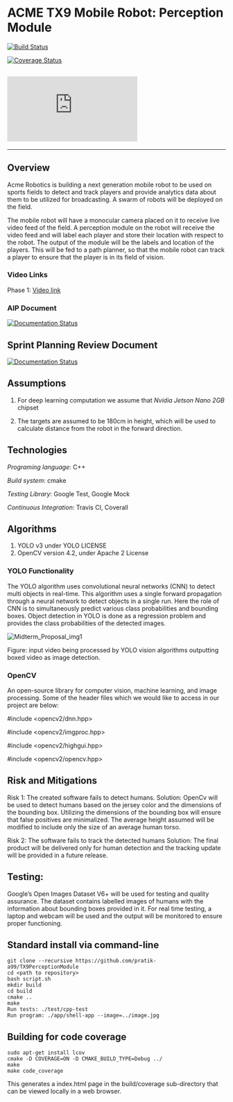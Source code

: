 # ACME TX9 Mobile Robot: Perception Module
[![Build Status](https://app.travis-ci.com/pratik-a99/TX9PerceptionModule.svg?branch=main)](https://app.travis-ci.com/pratik-a99/TX9PerceptionModule)

[![Coverage Status](https://coveralls.io/repos/github/pratik-a99/TX9PerceptionModule/badge.svg?branch=main)](https://coveralls.io/github/pratik-a99/TX9PerceptionModule?branch=main)

[![GitHub license](https://badgen.net/github/license/Naereen/Strapdown.js)](LICENSE.md)
---

---

## Overview

Acme Robotics is building a next generation mobile robot to be used on sports fields to detect and track players and provide analytics data about them to be utilized for broadcasting. A swarm of robots will be deployed on the field.

The mobile robot will have a monocular camera placed on it to receive live video feed of the field. A perception module on the robot will receive the video feed and will label each player and store their location with respect to the robot. The output of the module will be the labels and location of the players. This will be fed to a path planner, so that the mobile robot can track a player to ensure that the player is in its field of vision.

### Video Links
Phase 1: [Video link](https://www.youtube.com/watch?v=6h-72SBKB8E&t=72s)

### AIP Document 
[![Documentation Status](https://readthedocs.org/projects/ansicolortags/badge/?version=latest)](https://docs.google.com/spreadsheets/d/1xySDFZ3LB8iaYRV7OXNlhccmeYK0k-ZA7r3EBrgCAMA/edit?usp=sharing)

## Sprint Planning Review Document
[![Documentation Status](https://readthedocs.org/projects/ansicolortags/badge/?version=latest)](https://docs.google.com/document/d/1LRK0pHuJsmCjaX9VIXsoMOvOonWKOmAHq0_yvjCOSTk/edit?usp=sharing)

## Assumptions
1. For deep learning computation we assume that *Nvidia Jetson Nano 2GB* chipset

2. The targets are assumed to be 180cm in height, which will be used to calculate distance from the robot in the forward direction. 

## Technologies
*Programing language*: C++ 

*Build system*: cmake

*Testing Library*: Google Test, Google Mock

*Continuous Integration*: Travis CI, Coverall

## Algorithms

1. YOLO v3 under YOLO LICENSE
2. OpenCV version 4.2, under Apache 2 License

### YOLO Functionality
 
The YOLO algorithm uses convolutional neural networks (CNN) to detect multi objects in real-time. This algorithm uses a single forward propagation through a neural network to detect objects in a single run. Here the role of CNN is to simultaneously predict various class probabilities and bounding boxes. Object detection in YOLO is done as a regression problem and provides the class probabilities of the detected images.

![Midterm_Proposal_img1](https://user-images.githubusercontent.com/24978535/136276058-9714fecf-60d9-4164-b8c6-25416cbfbb2b.png)

Figure: input video being processed by YOLO vision algorithms outputting boxed video as image detection.

### OpenCV
An open-source library for computer vision, machine learning, and image processing. Some of the header files which we would like to access in our project are below:

#include <opencv2/dnn.hpp>

#include <opencv2/imgproc.hpp>

#include <opencv2/highgui.hpp>

#include <opencv2/opencv.hpp>


## Risk and Mitigations

Risk 1: The created software fails to detect humans.
Solution: OpenCv will be used to detect humans based on the jersey color and the dimensions of the bounding box. Utilizing the dimensions of the bounding box will ensure that false positives are minimalized. The average height assumed will be modified to include only the size of an average human torso. 

Risk 2: The software fails to track the detected humans
Solution: The final product will be delivered only for human detection and the tracking update will be provided in a future release.

## Testing:
Google’s Open Images Dataset V6+ will be used for testing and quality assurance. The dataset contains labelled images of humans with the information about bounding boxes provided in it. 
For real time testing, a laptop and webcam will be used and the output will be monitored to ensure proper functioning.


## Standard install via command-line
```
git clone --recursive https://github.com/pratik-a99/TX9PerceptionModule
cd <path to repository>
bash script.sh
mkdir build
cd build
cmake ..
make
Run tests: ./test/cpp-test
Run program: ./app/shell-app --image=../image.jpg
```

## Building for code coverage 
```
sudo apt-get install lcov
cmake -D COVERAGE=ON -D CMAKE_BUILD_TYPE=Debug ../
make
make code_coverage
```
This generates a index.html page in the build/coverage sub-directory that can be viewed locally in a web browser.
